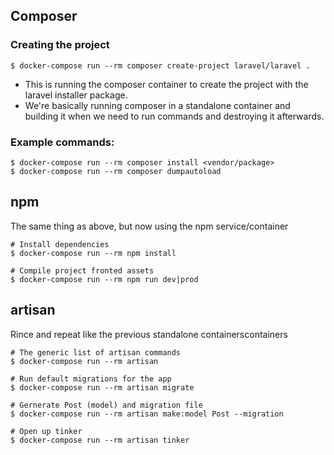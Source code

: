## Composer
### Creating the project
```shell
$ docker-compose run --rm composer create-project laravel/laravel .
```
- This is running the composer container to create the project with the laravel installer package.
- We're basically running composer in a standalone container and building it when we need to run commands and destroying it afterwards.
### Example commands:
```shell
$ docker-compose run --rm composer install <vendor/package>
$ docker-compose run --rm composer dumpautoload
```

## npm
The same thing as above, but now using the npm service/container
```shell
# Install dependencies
$ docker-compose run --rm npm install

# Compile project fronted assets
$ docker-compose run --rm npm run dev|prod
```
## artisan
Rince and repeat like the previous standalone containerscontainers
```shell
# The generic list of artisan commands
$ docker-compose run --rm artisan

# Run default migrations for the app
$ docker-compose run --rm artisan migrate

# Gernerate Post (model) and migration file
$ docker-compose run --rm artisan make:model Post --migration

# Open up tinker
$ docker-compose run --rm artisan tinker
```